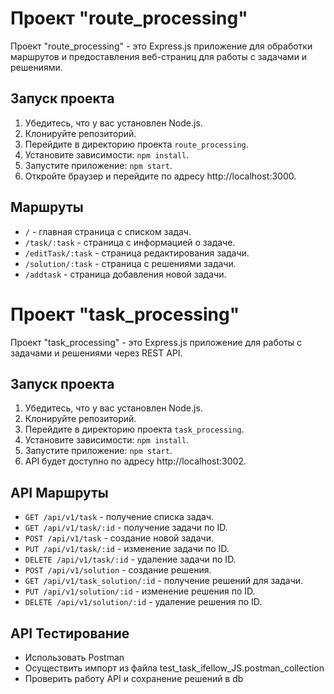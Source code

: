 # Проект "route_processing"

Проект "route_processing" - это Express.js приложение для обработки маршрутов и предоставления веб-страниц для работы с задачами и решениями.

## Запуск проекта

1. Убедитесь, что у вас установлен Node.js.
2. Клонируйте репозиторий.
3. Перейдите в директорию проекта `route_processing`.
4. Установите зависимости: `npm install`.
5. Запустите приложение: `npm start`.
6. Откройте браузер и перейдите по адресу http://localhost:3000.

## Маршруты

- `/` - главная страница с списком задач.
- `/task/:task` - страница с информацией о задаче.
- `/editTask/:task` - страница редактирования задачи.
- `/solution/:task` - страница с решениями задачи.
- `/addtask` - страница добавления новой задачи.


# Проект "task_processing"

Проект "task_processing" - это Express.js приложение для работы с задачами и решениями через REST API.

## Запуск проекта

1. Убедитесь, что у вас установлен Node.js.
2. Клонируйте репозиторий.
3. Перейдите в директорию проекта `task_processing`.
4. Установите зависимости: `npm install`.
5. Запустите приложение: `npm start`.
6. API будет доступно по адресу http://localhost:3002.

## API Маршруты

- `GET /api/v1/task` - получение списка задач.
- `GET /api/v1/task/:id` - получение задачи по ID.
- `POST /api/v1/task` - создание новой задачи.
- `PUT /api/v1/task/:id` - изменение задачи по ID.
- `DELETE /api/v1/task/:id` - удаление задачи по ID.
- `POST /api/v1/solution` - создание решения.
- `GET /api/v1/task_solution/:id` - получение решений для задачи.
- `PUT /api/v1/solution/:id` - изменение решения по ID.
- `DELETE /api/v1/solution/:id` - удаление решения по ID.

## API Тестирование

- Использовать Postman
- Осуществить импорт из файла test_task_ifellow_JS.postman_collection
- Проверить работу API и сохранение решений в db 